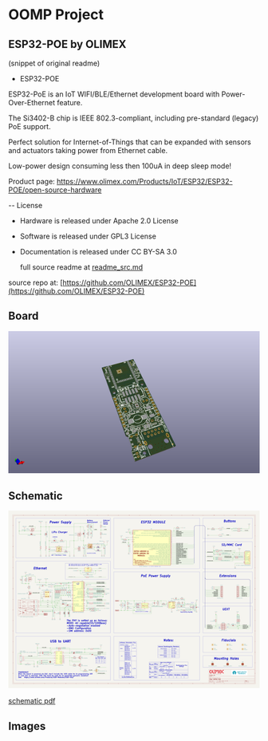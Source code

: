 # OOMP Project  
## ESP32-POE  by OLIMEX  
  
(snippet of original readme)  
  
- ESP32-POE  
  
ESP32-PoE is an IoT WIFI/BLE/Ethernet development board with Power-Over-Ethernet feature.  
  
The Si3402-B chip is IEEE 802.3-compliant, including pre-standard (legacy) PoE support.   
  
Perfect solution for Internet-of-Things that can be expanded with sensors and actuators taking power from Ethernet cable.  
  
Low-power design consuming less then 100uA in deep sleep mode!  
  
Product page: https://www.olimex.com/Products/IoT/ESP32/ESP32-POE/open-source-hardware  
  
-- License  
* Hardware is released under Apache 2.0 License  
* Software is released under GPL3 License  
* Documentation is released under CC BY-SA 3.0  
  
  full source readme at [readme_src.md](readme_src.md)  
  
source repo at: [https://github.com/OLIMEX/ESP32-POE](https://github.com/OLIMEX/ESP32-POE)  
## Board  
  
[![working_3d.png](working_3d_600.png)](working_3d.png)  
## Schematic  
  
[![working_schematic.png](working_schematic_600.png)](working_schematic.png)  
  
[schematic pdf](working_schematic.pdf)  
## Images  
